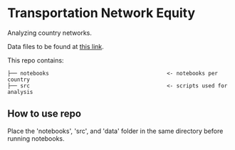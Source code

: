 # Transportation Network Equity
Analyzing country networks.

Data files to be found at [this link](https://drive.google.com/drive/folders/1z9LoRXD_qmV9-dAq9TpejsfoBjdxlRTs?usp=sharing).

This repo contains:
```
├── notebooks                                     <- notebooks per country
├── src                                           <- scripts used for analysis
```

## How to use repo
Place the 'notebooks', 'src', and 'data' folder in the same directory before running notebooks.
